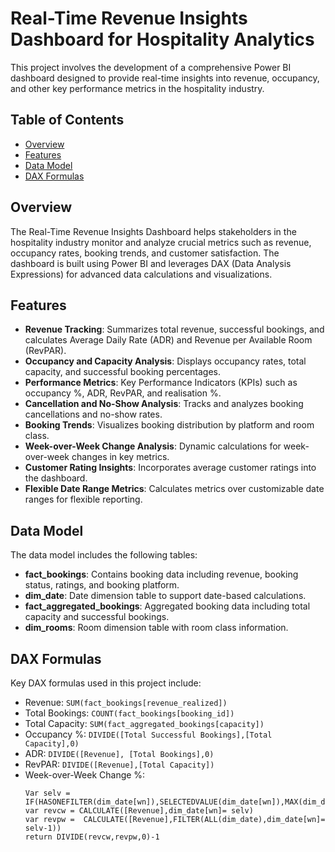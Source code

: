 # Real-Time Revenue Insights Dashboard for Hospitality Analytics

This project involves the development of a comprehensive Power BI dashboard designed to provide real-time insights into revenue, occupancy, and other key performance metrics in the hospitality industry.

## Table of Contents

- [Overview](#overview)
- [Features](#features)
- [Data Model](#data-model)
- [DAX Formulas](#dax-formulas)


## Overview

The Real-Time Revenue Insights Dashboard helps stakeholders in the hospitality industry monitor and analyze crucial metrics such as revenue, occupancy rates, booking trends, and customer satisfaction. The dashboard is built using Power BI and leverages DAX (Data Analysis Expressions) for advanced data calculations and visualizations.

## Features

- **Revenue Tracking**: Summarizes total revenue, successful bookings, and calculates Average Daily Rate (ADR) and Revenue per Available Room (RevPAR).
- **Occupancy and Capacity Analysis**: Displays occupancy rates, total capacity, and successful booking percentages.
- **Performance Metrics**: Key Performance Indicators (KPIs) such as occupancy %, ADR, RevPAR, and realisation %.
- **Cancellation and No-Show Analysis**: Tracks and analyzes booking cancellations and no-show rates.
- **Booking Trends**: Visualizes booking distribution by platform and room class.
- **Week-over-Week Change Analysis**: Dynamic calculations for week-over-week changes in key metrics.
- **Customer Rating Insights**: Incorporates average customer ratings into the dashboard.
- **Flexible Date Range Metrics**: Calculates metrics over customizable date ranges for flexible reporting.

## Data Model

The data model includes the following tables:
- **fact_bookings**: Contains booking data including revenue, booking status, ratings, and booking platform.
- **dim_date**: Date dimension table to support date-based calculations.
- **fact_aggregated_bookings**: Aggregated booking data including total capacity and successful bookings.
- **dim_rooms**: Room dimension table with room class information.

## DAX Formulas

Key DAX formulas used in this project include:
- Revenue: `SUM(fact_bookings[revenue_realized])`
- Total Bookings: `COUNT(fact_bookings[booking_id])`
- Total Capacity: `SUM(fact_aggregated_bookings[capacity])`
- Occupancy %: `DIVIDE([Total Successful Bookings],[Total Capacity],0)`
- ADR: `DIVIDE([Revenue], [Total Bookings],0)`
- RevPAR: `DIVIDE([Revenue],[Total Capacity])`
- Week-over-Week Change %: 
  ```DAX
  Var selv = IF(HASONEFILTER(dim_date[wn]),SELECTEDVALUE(dim_date[wn]),MAX(dim_date[wn]))
  var revcw = CALCULATE([Revenue],dim_date[wn]= selv)
  var revpw =  CALCULATE([Revenue],FILTER(ALL(dim_date),dim_date[wn]= selv-1))
  return DIVIDE(revcw,revpw,0)-1
